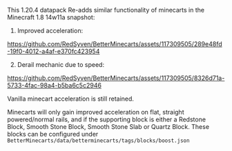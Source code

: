 This 1.20.4 datapack Re-adds similar functionality of minecarts in the Minecraft 1.8 14w11a snapshot:

1. Improved acceleration:


https://github.com/RedSyven/BetterMinecarts/assets/117309505/289e48fd-19f0-4012-a4af-e370fc423954


2. Derail mechanic due to speed:


https://github.com/RedSyven/BetterMinecarts/assets/117309505/8326d71a-5733-4fac-98a4-b5ba6c5c2946



Vanilla minecart acceleration is still retained. 

Minecarts will only gain improved acceleration on flat, straight powered/normal rails, and if the supporting block is either a Redstone Block, Smooth Stone Block, Smooth Stone Slab or Quartz Block.
These blocks can be configured under `BetterMinecarts/data/betterminecarts/tags/blocks/boost.json`
